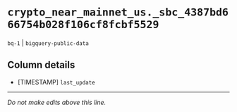 # `crypto_near_mainnet_us._sbc_4387bd666754b028f106cf8fcbf5529`
`bq-1` | `bigquery-public-data`

## Column details
* [TIMESTAMP] `last_update`

-------------------------------------------------------------------------------
*Do not make edits above this line.*
